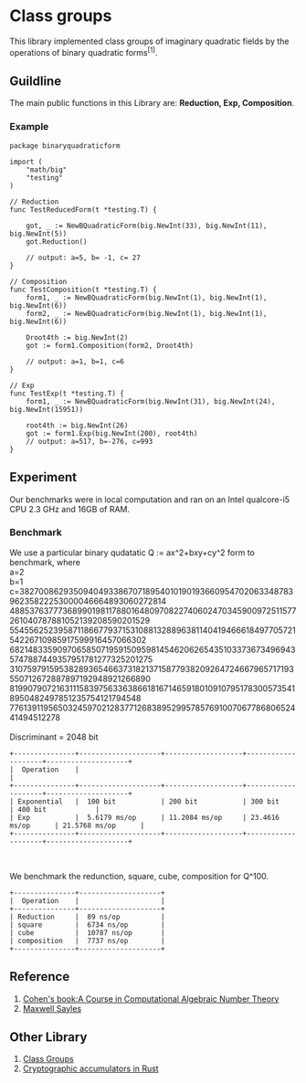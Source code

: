 # Class groups

This library implemented class groups of imaginary quadratic fields by the operations of binary quadratic forms<sup>[1]</sup>.


## Guildline

The main public functions in this Library are: **Reduction, Exp, Composition**. 

### Example

    package binaryquadraticform

    import (
	    "math/big"
        "testing"
    )

    // Reduction
    func TestReducedForm(t *testing.T) {

	    got, _ := NewBQuadraticForm(big.NewInt(33), big.NewInt(11), big.NewInt(5))
	    got.Reduction()

        // output: a=5, b= -1, c= 27
    }

    // Composition
    func TestComposition(t *testing.T) {
	    form1, _ := NewBQuadraticForm(big.NewInt(1), big.NewInt(1), big.NewInt(6))
	    form2, _ := NewBQuadraticForm(big.NewInt(1), big.NewInt(1), big.NewInt(6))

	    Droot4th := big.NewInt(2)
	    got := form1.Composition(form2, Droot4th)

        // output: a=1, b=1, c=6
    }

    // Exp
    func TestExp(t *testing.T) {
	    form1, _ := NewBQuadraticForm(big.NewInt(31), big.NewInt(24), big.NewInt(15951))

	    root4th := big.NewInt(26)
	    got := form1.Exp(big.NewInt(200), root4th)
        // output: a=517, b=-276, c=993
    }


## Experiment

Our benchmarks were in local computation and ran on an Intel qualcore-i5 CPU 2.3 GHz and 16GB of RAM.

### Benchmark
We use a particular binary qudatatic Q := ax^2+bxy+cy^2 form to benchmark, where </br>
a=2   </br>
b=1  </br>
c=38270086293509404933867071895401019019366095470206334878396235822253000046664893060272814
4885376377736899019811788016480970822740602470345900972511577261040787881052139208590201529
5545562523958711866779371531088132889638114041946661849770572154226710985917599916457066302
6821483359097065850719591509598145462062654351033736734969435747887449357951781277325201275
3107597915953828936546637318213715877938209264724667965717193550712672887897192948921266890
8199079072163111583975633638661816714659180109107951783005735418950482497851235754121794548
776139119565032459702128377126838952995785769100706778680652441494512278   </br>
</br>
Discriminant =  2048 bit</br>


```
+---------------+--------------------+-------------------+--------------------+--------------------+
|  Operation    |                                                                                  |
+---------------+--------------------+-------------------+--------------------+--------------------+
| Exponential   |  100 bit           | 200 bit           | 300 bit            | 400 bit            |
| Exp           |  5.6179 ms/op      | 11.2084 ms/op     | 23.4616 ms/op      | 21.5768 ms/op      |
+---------------+--------------------+-------------------+--------------------+--------------------+
```
</br>

We benchmark the redunction, square, cube, composition for Q^100.
```
+---------------+--------------------+
|  Operation    |                    |                                                              
+---------------+--------------------+
| Reduction     |  89 ns/op          |
| square        |  6734 ns/op        | 
| cube          |  10787 ns/op       | 
| composition   |  7737 ns/op        | 
+---------------+--------------------+
```



## Reference

1. [Cohen's book:A Course in Computational Algebraic Number Theory](https://www.amazon.com/Course-Computational-Algebraic-Graduate-Mathematics/dp/3540556400)
2. [Maxwell Sayles](https://github.com/maxwellsayles/)

## Other Library

1. [Class Groups](https://github.com/KZen-networks/class-groups)
2. [Cryptographic accumulators in Rust](https://github.com/cambrian/accumulator)